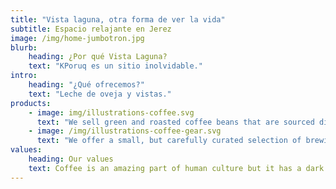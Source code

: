 ```yaml
---
title: "Vista laguna, otra forma de ver la vida"
subtitle: Espacio relajante en Jerez
image: /img/home-jumbotron.jpg
blurb:
    heading: ¿Por qué Vista Laguna?
    text: "KPoruq es un sitio inolvidable."
intro:
    heading: "¿Qué ofrecemos?"
    text: "Leche de oveja y vistas."
products:
    - image: img/illustrations-coffee.svg
      text: "We sell green and roasted coffee beans that are sourced directly from independent farmers and farm cooperatives. We’re proud to offer a variety of coffee beans grown with great care for the environment and local communities. Check our post or contact us directly for current availability."
    - image: /img/illustrations-coffee-gear.svg
      text: "We offer a small, but carefully curated selection of brewing gear and tools for every taste and experience level. No matter if you roast your own beans or just bought your first french press, you’ll find a gadget to fall in love with in our shop."
values:
    heading: Our values
    text: Coffee is an amazing part of human culture but it has a dark side too – one of colonialism and mindless abuse of natural resources and human lives. We want to turn this around and return the coffee trade to the drink’s exhilarating, empowering and unifying nature.
---
```


